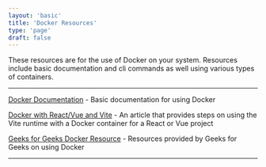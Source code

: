 ```yaml
---
layout: 'basic'
title: 'Docker Resources'
type: 'page'
draft: false
---
```


These resources are for the use of Docker on your system. Resources include basic documentation and cli commands as well using various types of containers.

------

[Docker Documentation](https://hub.docker.com/ "Docker Documentation") - Basic documentation for using Docker

[Docker with React/Vue and Vite](https://dev.to/ysmnikhil/how-to-build-with-react-or-vue-with-vite-and-docker-1a3l "Docker with React/Vue and Vite") - An article that provides steps on using the Vite runtime with a Docker container for a React or Vue project

[Geeks for Geeks Docker Resource](https://www.geeksforgeeks.org/containerization-using-docker/?ref=lbp "Geeks for Geeks Docker Resource") - Resources provided by Geeks for Geeks on using Docker

------

